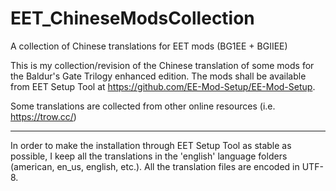 # EET_ChineseModsCollection
A collection of Chinese translations for EET mods (BG1EE + BGIIEE)

This is my collection/revision of the Chinese translation of some mods for the Baldur's Gate Trilogy enhanced edition.  The mods shall be available from EET Setup Tool at https://github.com/EE-Mod-Setup/EE-Mod-Setup.

Some translations are collected from other online resources (i.e. https://trow.cc/)

------------------------------------------------------------------------------------------------------------------------------------------------------------------------------------------------------------------

In order to make the installation through EET Setup Tool as stable as possible, I keep all the translations in the 'english' language folders (american, en_us, english, etc.).  All the translation files are encoded in UTF-8.  
